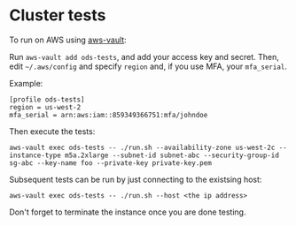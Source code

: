 # Cluster tests

To run on AWS using [aws-vault](https://github.com/99designs/aws-vault):

Run `aws-vault add ods-tests`, and add your access key and secret. Then, edit
`~/.aws/config` and specify `region` and, if you use MFA, your `mfa_serial`.

Example:

```
[profile ods-tests]
region = us-west-2
mfa_serial = arn:aws:iam::859349366751:mfa/johndoe
```

Then execute the tests:
```
aws-vault exec ods-tests -- ./run.sh --availability-zone us-west-2c --instance-type m5a.2xlarge --subnet-id subnet-abc --security-group-id sg-abc --key-name foo --private-key private-key.pem
```

Subsequent tests can be run by just connecting to the existsing host:
```
aws-vault exec ods-tests -- ./run.sh --host <the ip address>
```

Don't forget to terminate the instance once you are done testing.
